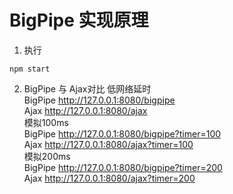 # BigPipe 实现原理
1. 执行
```shell
npm start
```
2. BigPipe 与 Ajax对比
    低网络延时  
    BigPipe http://127.0.0.1:8080/bigpipe  
    Ajax http://127.0.0.1:8080/ajax  
    模拟100ms  
    BigPipe http://127.0.0.1:8080/bigpipe?timer=100  
    Ajax http://127.0.0.1:8080/ajax?timer=100  
    模拟200ms  
    BigPipe http://127.0.0.1:8080/bigpipe?timer=200  
    Ajax http://127.0.0.1:8080/ajax?timer=200  
